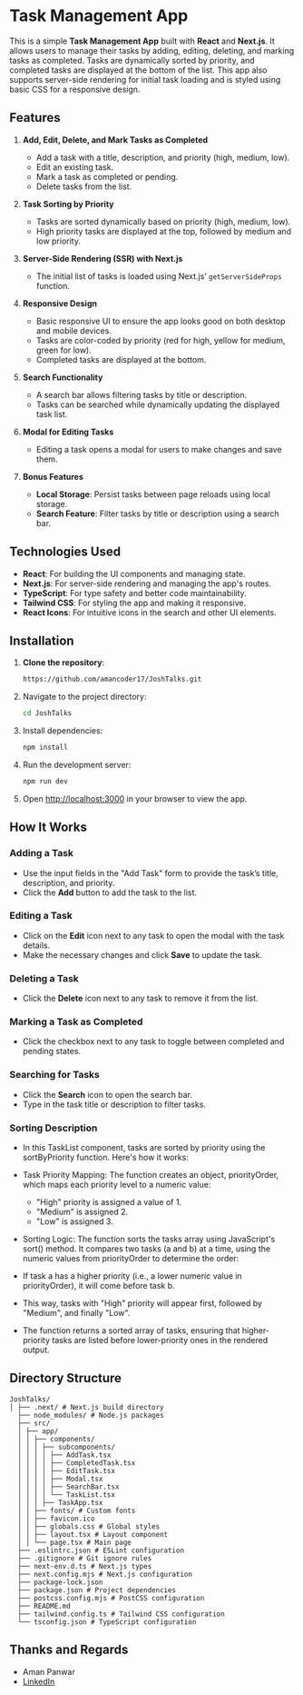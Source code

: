 # Task Management App

This is a simple **Task Management App** built with **React** and **Next.js**. It allows users to manage their tasks by adding, editing, deleting, and marking tasks as completed. Tasks are dynamically sorted by priority, and completed tasks are displayed at the bottom of the list. This app also supports server-side rendering for initial task loading and is styled using basic CSS for a responsive design.

## Features

1. **Add, Edit, Delete, and Mark Tasks as Completed**
   - Add a task with a title, description, and priority (high, medium, low).
   - Edit an existing task.
   - Mark a task as completed or pending.
   - Delete tasks from the list.

2. **Task Sorting by Priority**
   - Tasks are sorted dynamically based on priority (high, medium, low).
   - High priority tasks are displayed at the top, followed by medium and low priority.

3. **Server-Side Rendering (SSR) with Next.js**
   - The initial list of tasks is loaded using Next.js’ `getServerSideProps` function.

4. **Responsive Design**
   - Basic responsive UI to ensure the app looks good on both desktop and mobile devices.
   - Tasks are color-coded by priority (red for high, yellow for medium, green for low).
   - Completed tasks are displayed at the bottom.

5. **Search Functionality**
   - A search bar allows filtering tasks by title or description.
   - Tasks can be searched while dynamically updating the displayed task list.

6. **Modal for Editing Tasks**
   - Editing a task opens a modal for users to make changes and save them.

7. **Bonus Features**
   - **Local Storage**: Persist tasks between page reloads using local storage.
   - **Search Feature**: Filter tasks by title or description using a search bar.

## Technologies Used

- **React**: For building the UI components and managing state.
- **Next.js**: For server-side rendering and managing the app's routes.
- **TypeScript**: For type safety and better code maintainability.
- **Tailwind CSS**: For styling the app and making it responsive.
- **React Icons**: For intuitive icons in the search and other UI elements.

## Installation

1. **Clone the repository**:
   ```bash
   https://github.com/amancoder17/JoshTalks.git

2. Navigate to the project directory:

    ```bash
    cd JoshTalks
    ```

3. Install dependencies:

    ```bash
    npm install
    ```

4. Run the development server:

    ```bash
    npm run dev
    ```

5. Open [http://localhost:3000](http://localhost:3000) in your browser to view the app.

## How It Works

### Adding a Task

- Use the input fields in the "Add Task" form to provide the task’s title, description, and priority.
- Click the **Add** button to add the task to the list.

### Editing a Task

- Click on the **Edit** icon next to any task to open the modal with the task details.
- Make the necessary changes and click **Save** to update the task.

### Deleting a Task

- Click the **Delete** icon next to any task to remove it from the list.

### Marking a Task as Completed

- Click the checkbox next to any task to toggle between completed and pending states.

### Searching for Tasks

- Click the **Search** icon to open the search bar.
- Type in the task title or description to filter tasks.


### Sorting Description
- In this TaskList component, tasks are sorted by priority using the sortByPriority function. Here's how it works:

- Task Priority Mapping: The function creates an object, priorityOrder, which maps each priority level to a numeric value:
   - "High" priority is assigned a value of 1.
   - "Medium" is assigned 2.
   - "Low" is assigned 3.

- Sorting Logic: The function sorts the tasks array using JavaScript's sort() method. It compares two tasks (a and b) at a time, using the numeric values from priorityOrder to determine the order:

- If task a has a higher priority (i.e., a lower numeric value in priorityOrder), it will come before task b.
- This way, tasks with "High" priority will appear first, followed by "Medium", and finally "Low".
- The function returns a sorted array of tasks, ensuring that higher-priority tasks are listed before lower-priority ones in the rendered output.

## Directory Structure
    JoshTalks/ 
    │ ├── .next/ # Next.js build directory 
      ├── node_modules/ # Node.js packages 
      ├── src/ 
      │ ├── app/ 
      │ │ ├── components/ 
      │ │ │ ├── subcomponents/ 
      │ │ │ │ ├── AddTask.tsx 
      │ │ │ │ ├── CompletedTask.tsx 
      │ │ │ │ ├── EditTask.tsx 
      │ │ │ │ ├── Modal.tsx 
      │ │ │ │ ├── SearchBar.tsx 
      │ │ │ │ └── TaskList.tsx 
      │ │ │ ├── TaskApp.tsx 
      │ │ ├── fonts/ # Custom fonts 
      │ │ ├── favicon.ico 
      │ │ ├── globals.css # Global styles 
      │ │ ├── layout.tsx # Layout component 
      │ │ └── page.tsx # Main page 
      ├── .eslintrc.json # ESLint configuration 
      ├── .gitignore # Git ignore rules 
      ├── next-env.d.ts # Next.js types 
      ├── next.config.mjs # Next.js configuration 
      ├── package-lock.json 
      ├── package.json # Project dependencies 
      ├── postcss.config.mjs # PostCSS configuration 
      ├── README.md 
      ├── tailwind.config.ts # Tailwind CSS configuration 
      └── tsconfig.json # TypeScript configuration


## Thanks and Regards 
 - Aman Panwar 
 -  [LinkedIn]( https://www.linkedin.com/in/aman-panwar-9a1643211/ )
